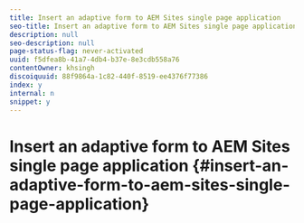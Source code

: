 ```yaml
---
title: Insert an adaptive form to AEM Sites single page application 
seo-title: Insert an adaptive form to AEM Sites single page application 
description: null
seo-description: null
page-status-flag: never-activated
uuid: f5dfea8b-41a7-4db4-b37e-8e3cdb558a76
contentOwner: khsingh
discoiquuid: 88f9864a-1c82-440f-8519-ee4376f77386
index: y
internal: n
snippet: y
---
```


# Insert an adaptive form to AEM Sites single page application {#insert-an-adaptive-form-to-aem-sites-single-page-application}

